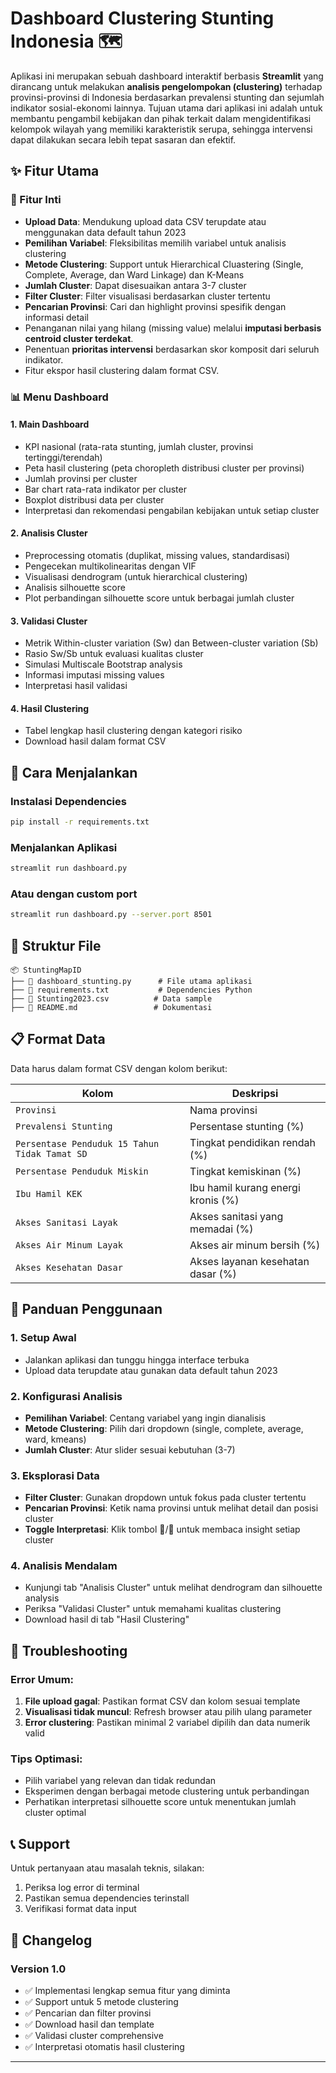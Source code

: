 # Dashboard Clustering Stunting Indonesia 🗺️

Aplikasi ini merupakan sebuah dashboard interaktif berbasis **Streamlit** yang dirancang untuk melakukan **analisis pengelompokan (clustering)** terhadap provinsi-provinsi di Indonesia berdasarkan prevalensi stunting dan sejumlah indikator sosial-ekonomi lainnya. Tujuan utama dari aplikasi ini adalah untuk membantu pengambil kebijakan dan pihak terkait dalam mengidentifikasi kelompok wilayah yang memiliki karakteristik serupa, sehingga intervensi dapat dilakukan secara lebih tepat sasaran dan efektif.

## ✨ Fitur Utama

### 🎯 Fitur Inti
- **Upload Data**: Mendukung upload data CSV terupdate atau menggunakan data default tahun 2023 
- **Pemilihan Variabel**: Fleksibilitas memilih variabel untuk analisis clustering
- **Metode Clustering**: Support untuk Hierarchical Cluastering (Single, Complete, Average, dan Ward Linkage) dan K-Means
- **Jumlah Cluster**: Dapat disesuaikan antara 3-7 cluster
- **Filter Cluster**: Filter visualisasi berdasarkan cluster tertentu
- **Pencarian Provinsi**: Cari dan highlight provinsi spesifik dengan informasi detail
- Penanganan nilai yang hilang (missing value) melalui **imputasi berbasis centroid cluster terdekat**.
- Penentuan **prioritas intervensi** berdasarkan skor komposit dari seluruh indikator.
- Fitur ekspor hasil clustering dalam format CSV.



### 📊 Menu Dashboard

#### 1. **Main Dashboard**
- KPI nasional (rata-rata stunting, jumlah cluster, provinsi tertinggi/terendah)
- Peta hasil clustering (peta choropleth distribusi cluster per provinsi)
- Jumlah provinsi per cluster
- Bar chart rata-rata indikator per cluster
- Boxplot distribusi data per cluster
- Interpretasi dan rekomendasi pengabilan kebijakan untuk setiap cluster

#### 2. **Analisis Cluster**
- Preprocessing otomatis (duplikat, missing values, standardisasi)
- Pengecekan multikolinearitas dengan VIF
- Visualisasi dendrogram (untuk hierarchical clustering)
- Analisis silhouette score
- Plot perbandingan silhouette score untuk berbagai jumlah cluster

#### 3. **Validasi Cluster**
- Metrik Within-cluster variation (Sw) dan Between-cluster variation (Sb)
- Rasio Sw/Sb untuk evaluasi kualitas cluster
- Simulasi Multiscale Bootstrap analysis
- Informasi imputasi missing values
- Interpretasi hasil validasi

#### 4. **Hasil Clustering**
- Tabel lengkap hasil clustering dengan kategori risiko
- Download hasil dalam format CSV


## 🚀 Cara Menjalankan

### Instalasi Dependencies
```bash
pip install -r requirements.txt
```

### Menjalankan Aplikasi
```bash
streamlit run dashboard.py
```

### Atau dengan custom port
```bash
streamlit run dashboard.py --server.port 8501
```

## 📁 Struktur File

```
📦 StuntingMapID
├── 📄 dashboard_stunting.py      # File utama aplikasi
├── 📄 requirements.txt           # Dependencies Python
├── 📄 Stunting2023.csv          # Data sample
├── 📄 README.md                 # Dokumentasi
```

## 📋 Format Data

Data harus dalam format CSV dengan kolom berikut:

| Kolom | Deskripsi |
|-------|-----------|
| `Provinsi` | Nama provinsi |
| `Prevalensi Stunting` | Persentase stunting (%) |
| `Persentase Penduduk 15 Tahun Tidak Tamat SD` | Tingkat pendidikan rendah (%) |
| `Persentase Penduduk Miskin` | Tingkat kemiskinan (%) |
| `Ibu Hamil KEK` | Ibu hamil kurang energi kronis (%) |
| `Akses Sanitasi Layak` | Akses sanitasi yang memadai (%) |
| `Akses Air Minum Layak` | Akses air minum bersih (%) |
| `Akses Kesehatan Dasar` | Akses layanan kesehatan dasar (%) |

## 🎨 Panduan Penggunaan

### 1. **Setup Awal**
- Jalankan aplikasi dan tunggu hingga interface terbuka
- Upload data terupdate atau gunakan data default tahun 2023

### 2. **Konfigurasi Analisis**
- **Pemilihan Variabel**: Centang variabel yang ingin dianalisis
- **Metode Clustering**: Pilih dari dropdown (single, complete, average, ward, kmeans)
- **Jumlah Cluster**: Atur slider sesuai kebutuhan (3-7)

### 3. **Eksplorasi Data**
- **Filter Cluster**: Gunakan dropdown untuk fokus pada cluster tertentu
- **Pencarian Provinsi**: Ketik nama provinsi untuk melihat detail dan posisi cluster
- **Toggle Interpretasi**: Klik tombol 🔽/🔼 untuk membaca insight setiap cluster

### 4. **Analisis Mendalam**
- Kunjungi tab "Analisis Cluster" untuk melihat dendrogram dan silhouette analysis
- Periksa "Validasi Cluster" untuk memahami kualitas clustering
- Download hasil di tab "Hasil Clustering"


## 🔧 Troubleshooting

### Error Umum:
1. **File upload gagal**: Pastikan format CSV dan kolom sesuai template
2. **Visualisasi tidak muncul**: Refresh browser atau pilih ulang parameter
3. **Error clustering**: Pastikan minimal 2 variabel dipilih dan data numerik valid

### Tips Optimasi:
- Pilih variabel yang relevan dan tidak redundan
- Eksperimen dengan berbagai metode clustering untuk perbandingan
- Perhatikan interpretasi silhouette score untuk menentukan jumlah cluster optimal

## 📞 Support

Untuk pertanyaan atau masalah teknis, silakan:
1. Periksa log error di terminal
2. Pastikan semua dependencies terinstall
3. Verifikasi format data input

## 📝 Changelog

### Version 1.0
- ✅ Implementasi lengkap semua fitur yang diminta
- ✅ Support untuk 5 metode clustering
- ✅ Pencarian dan filter provinsi
- ✅ Download hasil dan template
- ✅ Validasi cluster comprehensive
- ✅ Interpretasi otomatis hasil clustering

---
